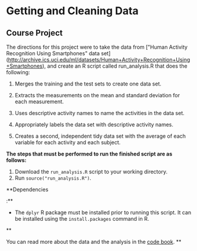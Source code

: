 # Getting and Cleaning Data


## Course Project


The directions for this project were to take the data from ["Human Activity Recognition Using Smartphones" data set]
(http://archive.ics.uci.edu/ml/datasets/Human+Activity+Recognition+Using+Smartphones), and create an R script called run_analysis.R that does the following:
1. Merges the training and the test sets to create one data set.

2. Extracts the measurements on the mean and standard deviation for each measurement.

3. Uses descriptive activity names to name the activities in the data set.

4. Appropriately labels the data set with descriptive activity names.

5. Creates a second, independent tidy data set with the average of each variable for each activity and each subject.



**The steps that must be performed to run the finished script are as follows:**


1. Download the `run_analysis.R` script to your working directory.
2. Run ```source("run_analysis.R")```.

**Dependencies

:**
- The ```dplyr``` R package must be installed prior to running this script.  It can be installed using the ```install.packages``` command in R.

**

You can read more about the data and the analysis in the [code book](CodeBook.md).
**